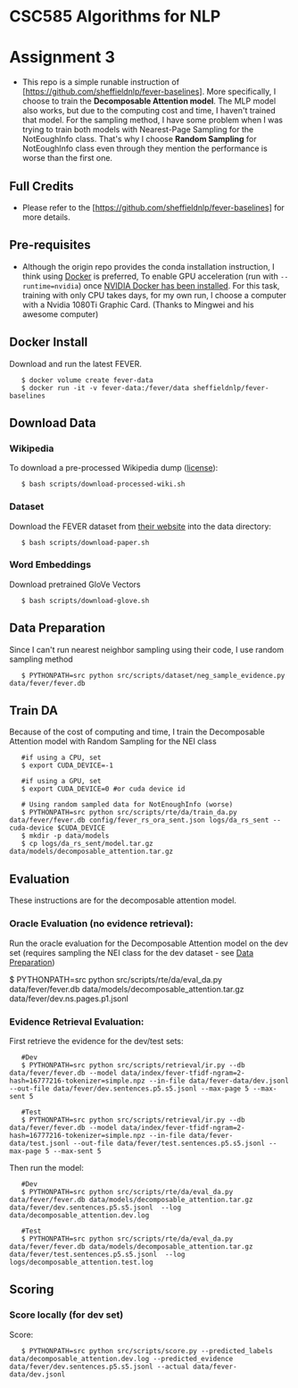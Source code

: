 # CSC585 Algorithms for NLP 

# Assignment 3

* This repo is a simple runable instruction of [https://github.com/sheffieldnlp/fever-baselines]. More specifically, I choose to train the **Decomposable Attention model**. The MLP model also works, but due to the computing cost and time, I haven't trained that model. For the sampling method, I have some problem when I was trying to train both models with Nearest-Page Sampling for the NotEoughInfo class. That's why I choose **Random Sampling** for NotEoughInfo class even through they mention the performance is worse than the first one.

## Full Credits
* Please refer to the [https://github.com/sheffieldnlp/fever-baselines] for more details.

## Pre-requisites
* Although the origin repo provides the conda installation instruction, I think using [Docker](https://www.docker.com/) is preferred, To enable GPU acceleration (run with `--runtime=nvidia`) once [NVIDIA Docker has been installed](https://github.com/NVIDIA/nvidia-docker). For this task, training with only CPU takes days, for my own run, I choose a computer with a Nvidia 1080Ti Graphic Card. (Thanks to Mingwei and his awesome computer)


## Docker Install

Download and run the latest FEVER. 
```
   $ docker volume create fever-data
   $ docker run -it -v fever-data:/fever/data sheffieldnlp/fever-baselines
```


## Download Data

### Wikipedia

To download a pre-processed Wikipedia dump ([license](https://s3-eu-west-1.amazonaws.com/fever.public/license.html)):
```
   $ bash scripts/download-processed-wiki.sh
```


### Dataset

Download the FEVER dataset from [their website](https://sheffieldnlp.github.io/fever/data.html) into the data directory:
```
   $ bash scripts/download-paper.sh
```
 
 
### Word Embeddings 
  
Download pretrained GloVe Vectors
```
   $ bash scripts/download-glove.sh
```


## Data Preparation

Since I can't run nearest neighbor sampling using their code, I use random sampling method
```
   $ PYTHONPATH=src python src/scripts/dataset/neg_sample_evidence.py data/fever/fever.db
```


## Train DA
Because of the cost of computing and time, I train the Decomposable Attention model with Random Sampling for the NEI class
```
   #if using a CPU, set
   $ export CUDA_DEVICE=-1

   #if using a GPU, set
   $ export CUDA_DEVICE=0 #or cuda device id

   # Using random sampled data for NotEnoughInfo (worse)
   $ PYTHONPATH=src python src/scripts/rte/da/train_da.py data/fever/fever.db config/fever_rs_ora_sent.json logs/da_rs_sent --cuda-device $CUDA_DEVICE
   $ mkdir -p data/models
   $ cp logs/da_rs_sent/model.tar.gz data/models/decomposable_attention.tar.gz
```

## Evaluation

These instructions are for the decomposable attention model.

### Oracle Evaluation (no evidence retrieval):
    
Run the oracle evaluation for the Decomposable Attention model on the dev set (requires sampling the NEI class for the dev dataset - see [Data Preparation](#data-preparation))
    
   $ PYTHONPATH=src python src/scripts/rte/da/eval_da.py data/fever/fever.db data/models/decomposable_attention.tar.gz data/fever/dev.ns.pages.p1.jsonl
    

### Evidence Retrieval Evaluation:

First retrieve the evidence for the dev/test sets:
```
   #Dev
   $ PYTHONPATH=src python src/scripts/retrieval/ir.py --db data/fever/fever.db --model data/index/fever-tfidf-ngram=2-hash=16777216-tokenizer=simple.npz --in-file data/fever-data/dev.jsonl --out-file data/fever/dev.sentences.p5.s5.jsonl --max-page 5 --max-sent 5
    
   #Test
   $ PYTHONPATH=src python src/scripts/retrieval/ir.py --db data/fever/fever.db --model data/index/fever-tfidf-ngram=2-hash=16777216-tokenizer=simple.npz --in-file data/fever-data/test.jsonl --out-file data/fever/test.sentences.p5.s5.jsonl --max-page 5 --max-sent 5

```
Then run the model:
```   
   #Dev
   $ PYTHONPATH=src python src/scripts/rte/da/eval_da.py data/fever/fever.db data/models/decomposable_attention.tar.gz data/fever/dev.sentences.p5.s5.jsonl  --log data/decomposable_attention.dev.log
    
   #Test
   $ PYTHONPATH=src python src/scripts/rte/da/eval_da.py data/fever/fever.db data/models/decomposable_attention.tar.gz data/fever/test.sentences.p5.s5.jsonl  --log logs/decomposable_attention.test.log
```

## Scoring
### Score locally (for dev set)  
Score:
```
   $ PYTHONPATH=src python src/scripts/score.py --predicted_labels data/decomposable_attention.dev.log --predicted_evidence data/fever/dev.sentences.p5.s5.jsonl --actual data/fever-data/dev.jsonl
```
 
